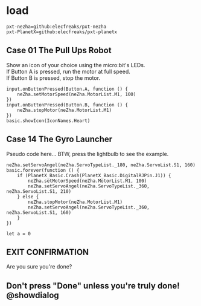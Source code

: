 # load

```package
pxt-nezha=github:elecfreaks/pxt-nezha
pxt-PlanetX=github:elecfreaks/pxt-planetx
```

## Case 01 The Pull Ups Robot
Show an icon of your choice using the micro:bit's LEDs.<br>
If Button A is pressed, run the motor at full speed.<br>
If Button B is pressed, stop the motor.

```blocks
input.onButtonPressed(Button.A, function () {
    neZha.setMotorSpeed(neZha.MotorList.M1, 100)
})
input.onButtonPressed(Button.B, function () {
    neZha.stopMotor(neZha.MotorList.M1)
})
basic.showIcon(IconNames.Heart)
```

## Case 14 The Gyro Launcher
Pseudo code here... BTW, press the lightbulb to see the example.

```blocks
neZha.setServoAngel(neZha.ServoTypeList._180, neZha.ServoList.S1, 160)
basic.forever(function () {
    if (PlanetX_Basic.Crash(PlanetX_Basic.DigitalRJPin.J1)) {
        neZha.setMotorSpeed(neZha.MotorList.M1, 100)
        neZha.setServoAngel(neZha.ServoTypeList._360, neZha.ServoList.S1, 210)
    } else {
        neZha.stopMotor(neZha.MotorList.M1)
        neZha.setServoAngel(neZha.ServoTypeList._360, neZha.ServoList.S1, 160)
    }
})
```

```ghost
let a = 0
```

## EXIT CONFIRMATION
Are you sure you're done?

## Don't press "Done" unless you're truly done! @showdialog